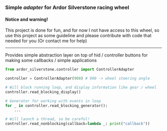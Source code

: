 ### Simple _adapter_ for **Ardor Silverstone** racing wheel

#### Notice and warning!
This project is done for fun, and for now I not have access to this wheel, 
so use this project as some guideline and please contribute with code that needed for you (Or contact me for help)

---

Provides simple abstraction layer on top of hid / controller buttons for making some callbacks / simple applications

```python
from ardor_silverstone.controller import ControllerAdapter

controller = ControllerAdapter(900) # 900 -> wheel steering angle

# Will block running loop, and display information like gear / wheel
controller.read_blocking_display()

# Generator for working with events in loop
for _ in controller.read_blocking_generator():
    ...

# Will launch a thread, so be careful!
controller.read_nonblocking(callback=lambda _: print("callback"))
```
